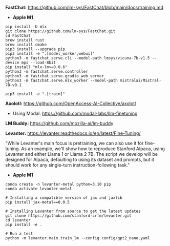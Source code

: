 **FastChat:** https://github.com/lm-sys/FastChat/blob/main/docs/training.md  

- **Apple M1**  

```
pip install -U mlx
git clone https://github.com/lm-sys/FastChat.git
cd FastChat
brew install rust 
brew install cmake
pip3 install --upgrade pip
pip3 install -e ".[model_worker,webui]"
python3 -m fastchat.serve.cli --model-path lmsys/vicuna-7b-v1.5 --device mps --load-8bit
pip install "mlx-lm>=0.0.6"
python3 -m fastchat.serve.controller
python3 -m fastchat.serve.gradio_web_server
python3 -m fastchat.serve.mlx_worker --model-path mistralai/Mistral-7B-v0.1
```

```
pip3 install -e ".[train]"
```

**Axolotl:** https://github.com/OpenAccess-AI-Collective/axolotl  
- Using Modal: https://github.com/modal-labs/llm-finetuning

**LM Buddy:** https://github.com/mozilla-ai/lm-buddy  

**Levanter:** https://levanter.readthedocs.io/en/latest/Fine-Tuning/

"While Levanter's main focus is pretraining, we can also use it for fine-tuning. As an example, we'll show how to reproduce Stanford Alpaca, using Levanter and either Llama 1 or Llama 2 7B. The script we develop will be designed for Alpaca, defaulting to using its dataset and prompts, but it should work for any single-turn instruction-following task."

- **Apple M1**  

```
conda create -n levanter-metal python=3.10 pip
conda activate levanter-metal

# Installing a compatible version of jax and jaxlib
pip install jax-metal==0.0.5

# Installing Levanter from source to get the latest updates
git clone https://github.com/stanford-crfm/levanter.git
cd levanter
pip install -e .

# Run a test
python -m levanter.main.train_lm --config config/gpt2_nano.yaml
```
